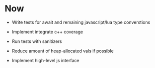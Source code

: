 # Now

- Write tests for await and remaining
  javascript/lua type converstions

- Implement integrate c++ coverage
- Run tests with sanitizers
- Reduce amount of heap-allocated vals if
  possible

- Implement high-level js interface
